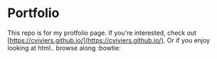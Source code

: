 # Portfolio

This repo is for my protfolio page. If you're interested, check out [https://cviviers.github.io/](https://cviviers.github.io/). Or if you enjoy looking at html.. browse along :bowtie:
